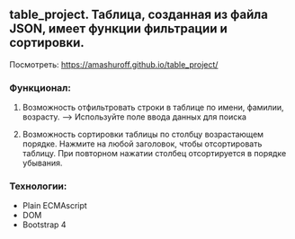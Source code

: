 
## table_project. Таблица, созданная из файла JSON, имеет функции фильтрации и сортировки.

Посмотреть: https://amashuroff.github.io/table_project/

### Функционал:

1. Возможность отфильтровать строки в таблице по имени, фамилии, возрасту. 
      --> Используйте поле ввода данных для поиска

2. Возможность сортировки таблицы по столбцу возрастающем порядке. 
    Нажмите на любой заголовок, чтобы отсортировать таблицу. При повторном нажатии столбец отсортируется в порядке убывания.


### Технологии:
* Plain ECMAscript
* DOM
* Bootstrap 4
